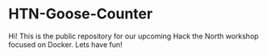 # HTN-Goose-Counter
Hi! This is the public repository for our upcoming Hack the North workshop focused on Docker. Lets have fun!
